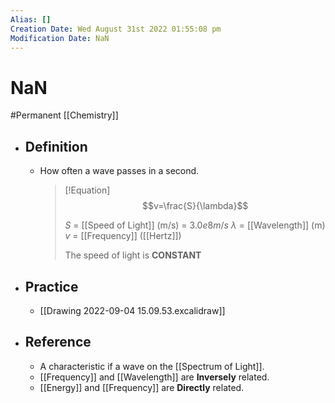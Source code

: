 ```yaml
---
Alias: []
Creation Date: Wed August 31st 2022 01:55:08 pm 
Modification Date: NaN
---
```

# NaN
#Permanent [[Chemistry]]

- ## Definition
	- How often a wave passes in a second.
	  > [!Equation]
	  > $$v=\frac{S}{\lambda}$$
	  > 
	  > $S$ = [[Speed of Light]] (m/s) = $3.0e8m/s$
	  > $\lambda$ = [[Wavelength]] (m)
	  > $v$ = [[Frequency]] ([[Hertz]])
	  > 
	  > The speed of light is **CONSTANT**
- ## Practice
	- [[Drawing 2022-09-04 15.09.53.excalidraw]]
- ## Reference
	- A characteristic if a wave on the [[Spectrum of Light]].
	- [[Frequency]] and [[Wavelength]] are **Inversely** related.
	- [[Energy]] and [[Frequency]] are **Directly** related.